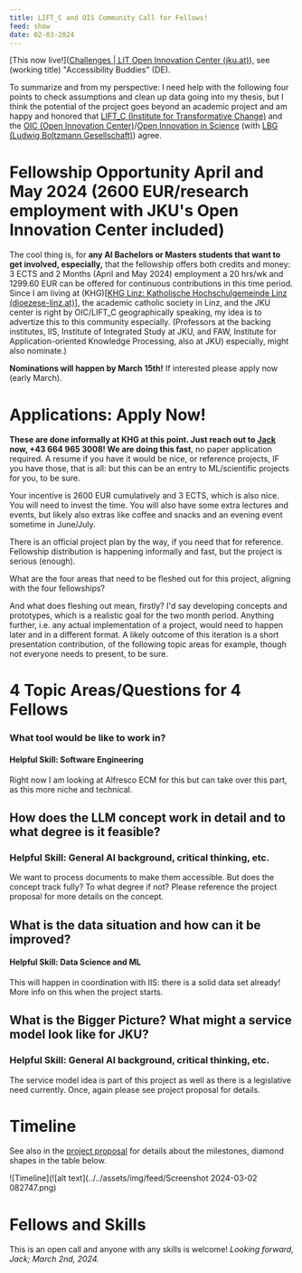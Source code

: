 ```yaml
---
title: LIFT_C and OIS Community Call for Fellows!
feed: show
date: 02-03-2024
---
```

[This now live!]([Challenges | LIT Open Innovation Center (jku.at)](https://www.jku.at/lit-open-innovation-center/open-innovation-in-science/community-call/challenges/)), see (working title) "Accessibility Buddies" (DE).

To summarize and from my perspective: I need help with the following four points to check assumptions and clean up data going into my thesis, but I think the potential of the project goes beyond an academic project and am happy and honored that [LIFT_C (Institute for Transformative Change)](https://www.jku.at/lift-c/) and the [OIC (Open Innovation Center)](https://www.jku.at/campus/der-jku-campus/campusfuehrung/self-guided-jku-campus-tour/oic/)/[Open Innovation in Science](https://www.jku.at/lit-open-innovation-center/open-innovation-in-science/) (with [LBG (Ludwig Boltzmann Gesellschaft)](https://ois.lbg.ac.at/)) agree.

# Fellowship Opportunity April and May 2024 (2600 EUR/research employment with JKU's Open Innovation Center included)

The cool thing is, for **any AI Bachelors or Masters students that want to get involved, especially,** that the fellowship offers both credits and money: 3 ECTS and 2 Months (April and May 2024) employment a 20 hrs/wk and 1299.60 EUR can be offered for continuous contributions in this time period. Since I am living at (KHG)[[KHG Linz: Katholische Hochschulgemeinde Linz (dioezese-linz.at)](https://www.dioezese-linz.at/khg/leben)], the academic catholic society in Linz, and the JKU center is right by OIC/LIFT_C geographically speaking, my idea is to advertize this to this community especially. (Professors at the backing institutes, IIS, Institute of Integrated Study at JKU, and FAW, Institute for Application-oriented Knowledge Processing, also at JKU) especially, might also nominate.)

**Nominations will happen by March 15th!** If interested please apply now (early March).

# Applications: Apply Now!

**These are done informally at KHG at this point. Just reach out to [Jack](mailto:jack.heseltine@gmail.com) now, +43 664 965 3008! We are doing this fast**, no paper application required. A resume if you have it would be nice, or reference projects, IF you have those, that is all: but this can be an entry to ML/scientific projects for you, to be sure.

Your incentive is 2600 EUR cumulatively and 3 ECTS, which is also nice. You will need to invest the time. You will also have some extra lectures and events, but likely also extras like coffee and snacks and an evening event sometime in June/July.

There is an official project plan by the way, if you need that for reference. Fellowship distribution is happening informally and fast, but the project is serious (enough).

What are the four areas that need to be fleshed out for this project, aligning with the four fellowships? 

And what does fleshing out mean, firstly? I'd say developing concepts and prototypes, which is a realistic goal for the two month period. Anything further, i.e. any actual implementation of a project, would need to happen later and in a different format. A likely outcome of this iteration is a short presentation contribution, of the following topic areas for example, though not everyone needs to present, to be sure.

# 4 Topic Areas/Questions for 4 Fellows

### What tool would be like to work in? 

#### Helpful Skill: Software Engineering

Right now I am looking at Alfresco ECM for this but can take over this part, as this more niche and technical.

## How does the LLM concept work in detail and to what degree is it feasible?

### Helpful Skill: General AI background, critical thinking, etc.

We want to process documents to make them accessible. But does the concept track fully? To what degree if not? Please reference the project proposal for more details on the concept. 
## What is the data situation and how can it be improved?

#### Helpful Skill: Data Science and ML

This will happen in coordination with IIS: there is a solid data set already! More info on this when the project starts.

## What is the Bigger Picture? What might a service model look like for JKU?

### Helpful Skill: General AI background, critical thinking, etc.

The service model idea is part of this project as well as there is a legislative need currently. Once, again please see project proposal for details.

# Timeline

See also in the [project proposal](https://github.com/heseltime/heseltime.github.io/blob/e10cc293c4ef0854b5a62fb7f8643861ba82155b/_notes/Public/LIFT_C%20and%20OIS%20Community%20Call%20for%20Fellows!.md) for details about the milestones, diamond shapes in the table below.

![Timeline](![alt text](../../assets/img/feed/Screenshot 2024-03-02 082747.png)

# Fellows and Skills

This is an open call and anyone with any skills is welcome! *Looking forward, Jack; March 2nd, 2024.*



